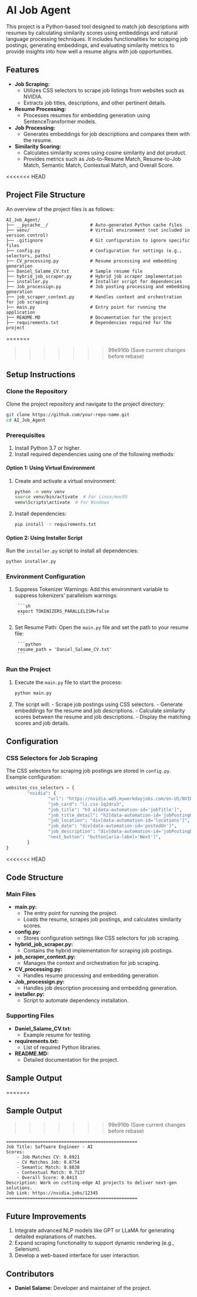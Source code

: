 # AI Job Agent

This project is a Python-based tool designed to match job descriptions with resumes by calculating similarity scores using embeddings and natural language processing techniques. It includes functionalities for scraping job postings, generating embeddings, and evaluating similarity metrics to provide insights into how well a resume aligns with job opportunities.

## Features

- **Job Scraping:**
	- Utilizes CSS selectors to scrape job listings from websites such as NVIDIA.
	- Extracts job titles, descriptions, and other pertinent details.
- **Resume Processing:**
	- Processes resumes for embedding generation using SentenceTransformer models.
- **Job Processing:**
	- Generates embeddings for job descriptions and compares them with the resume.
- **Similarity Scoring:**
	- Calculates similarity scores using cosine similarity and dot product.
	- Provides metrics such as Job-to-Resume Match, Resume-to-Job Match, Semantic Match, Contextual Match, and Overall Score.

<<<<<<< HEAD
## Project File Structure

An overview of the project files is as follows:

```
AI_Job_Agent/
├── __pycache__/                # Auto-generated Python cache files
├── venv/                       # Virtual environment (not included in version control)
├── .gitignore                  # Git configuration to ignore specific files
├── config.py                   # Configuration for settings (e.g., selectors, paths)
├── CV_processing.py            # Resume processing and embedding generation
├── Daniel_Salame_CV.txt        # Sample resume file
├── hybrid_job_scraper.py       # Hybrid job scraper implementation
├── installer.py                # Installer script for dependencies
├── Job_processign.py           # Job posting processing and embedding generation
├── job_scraper_context.py      # Handles context and orchestration for job scraping
├── main.py                     # Entry point for running the application
├── README.MD                   # Documentation for the project
├── requirements.txt            # Dependencies required for the project
```
=======
>>>>>>> 99e916b (Save current changes before rebase)

## Setup Instructions

### Clone the Repository

Clone the project repository and navigate to the project directory:

```sh
git clone https://github.com/your-repo-name.git
cd AI_Job_Agent
```

### Prerequisites

1. Install Python 3.7 or higher.
2. Install required dependencies using one of the following methods:

#### Option 1: Using Virtual Environment

1. Create and activate a virtual environment:

	```sh
	python -m venv venv
	source venv/bin/activate  # For Linux/macOS
	venv\Scripts\activate  # For Windows
	```

2. Install dependencies:

	```sh
	pip install -r requirements.txt
	```

#### Option 2: Using Installer Script

Run the `installer.py` script to install all dependencies:

```sh
python installer.py
```

### Environment Configuration

1. Suppress Tokenizer Warnings:
		Add this environment variable to suppress tokenizers’ parallelism warnings:

		```sh
		export TOKENIZERS_PARALLELISM=false
		```

2. Set Resume Path:
		Open the `main.py` file and set the path to your resume file:

		```python
		resume_path = 'Daniel_Salame_CV.txt'
		```

### Run the Project

1. Execute the `main.py` file to start the process:

	```sh
	python main.py
	```

2. The script will:
		- Scrape job postings using CSS selectors.
		- Generate embeddings for the resume and job descriptions.
		- Calculate similarity scores between the resume and job descriptions.
		- Display the matching scores and job details.

## Configuration

### CSS Selectors for Job Scraping

The CSS selectors for scraping job postings are stored in `config.py`. Example configuration:

```python
websites_css_selectors = {
		"nvidia": {
				"url": "https://nvidia.wd5.myworkdayjobs.com/en-US/NVIDIAExternalCareerSite",
				"job_card": "li.css-1q2dra3",
				"job_title": "h3 a[data-automation-id='jobTitle']",
				"job_title_detail": "h2[data-automation-id='jobPostingHeader']",
				"job_location": "div[data-automation-id='locations']",
				"job_date": "div[data-automation-id='postedOn']",
				"job_description": "div[data-automation-id='jobPostingDescription']",
				"next_button": "button[aria-label='Next']",
		}
}
```

<<<<<<< HEAD
## Code Structure

### Main Files

- **main.py:**
	- The entry point for running the project.
	- Loads the resume, scrapes job postings, and calculates similarity scores.
- **config.py:**
	- Stores configuration settings like CSS selectors for job scraping.
- **hybrid_job_scraper.py:**
	- Contains the hybrid implementation for scraping job postings.
- **job_scraper_context.py:**
	- Manages the context and orchestration for job scraping.
- **CV_processing.py:**
	- Handles resume processing and embedding generation.
- **Job_processign.py:**
	- Handles job description processing and embedding generation.
- **installer.py:**
	- Script to automate dependency installation.

### Supporting Files

- **Daniel_Salame_CV.txt:**
	- Example resume for testing.
- **requirements.txt:**
	- List of required Python libraries.
- **README.MD:**
	- Detailed documentation for the project.

## Sample Output

=======

## Sample Output

>>>>>>> 99e916b (Save current changes before rebase)
```
==================================================
Job Title: Software Engineer - AI
Scores:
	- Job Matches CV: 0.8921
	- CV Matches Job: 0.8754
	- Semantic Match: 0.8838
	- Contextual Match: 0.7137
	- Overall Score: 0.8413
Description: Work on cutting-edge AI projects to deliver next-gen solutions.
Job Link: https://nvidia.jobs/12345
==================================================
```

## Future Improvements

1. Integrate advanced NLP models like GPT or LLaMA for generating detailed explanations of matches.
2. Expand scraping functionality to support dynamic rendering (e.g., Selenium).
3. Develop a web-based interface for user interaction.

## Contributors

- **Daniel Salame:** Developer and maintainer of the project.
